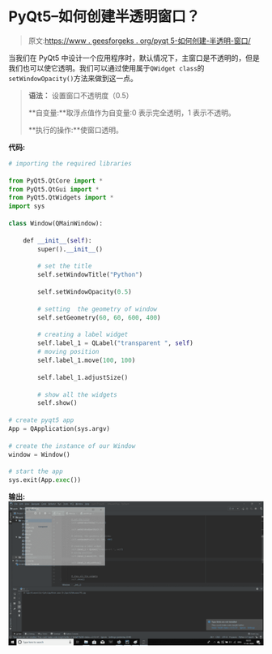 # PyQt5–如何创建半透明窗口？

> 原文:[https://www . geesforgeks . org/pyqt 5-如何创建-半透明-窗口/](https://www.geeksforgeeks.org/pyqt5-how-to-create-semi-transparent-window/)

当我们在 PyQt5 中设计一个应用程序时，默认情况下，主窗口是不透明的，但是我们也可以使它透明。我们可以通过使用属于`QWidget class`的`setWindowOpacity()`方法来做到这一点。

> **语法：** 设置窗口不透明度（0.5）
> 
> **自变量:**取浮点值作为自变量:0 表示完全透明，1 表示不透明。
> 
> **执行的操作:**使窗口透明。

**代码:**

```py
# importing the required libraries

from PyQt5.QtCore import * 
from PyQt5.QtGui import * 
from PyQt5.QtWidgets import * 
import sys

class Window(QMainWindow):

    def __init__(self):
        super().__init__()

        # set the title
        self.setWindowTitle("Python")

        self.setWindowOpacity(0.5)

        # setting  the geometry of window
        self.setGeometry(60, 60, 600, 400)

        # creating a label widget
        self.label_1 = QLabel("transparent ", self)
        # moving position
        self.label_1.move(100, 100)

        self.label_1.adjustSize()

        # show all the widgets
        self.show()

# create pyqt5 app
App = QApplication(sys.argv)

# create the instance of our Window
window = Window()

# start the app
sys.exit(App.exec())
```

**输出:**
![pyqt-semitranparent-window](img/bf785cdedeb5786a779b81f7caaed200.png)